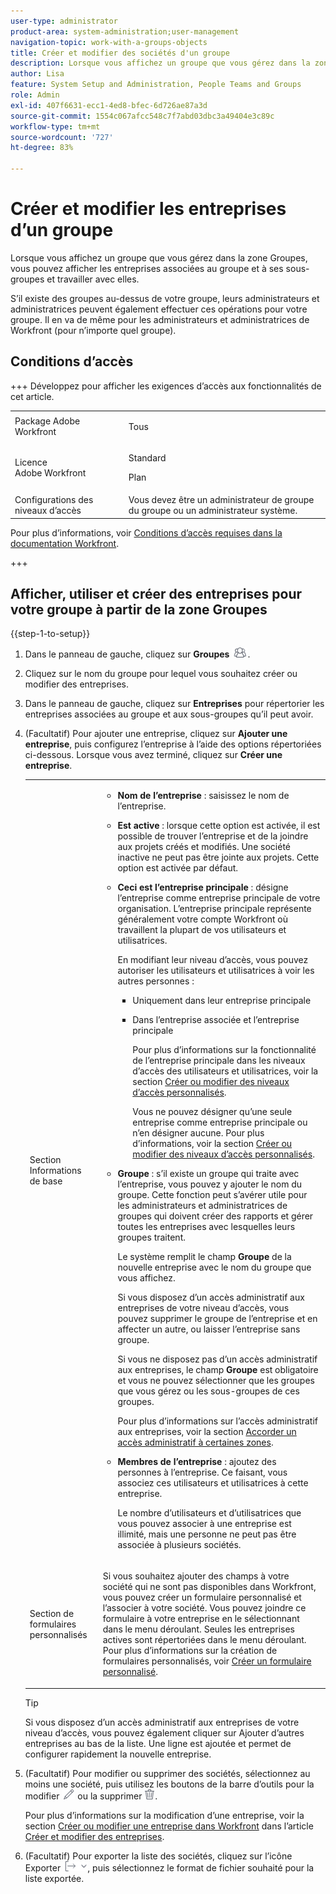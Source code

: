 ```yaml
---
user-type: administrator
product-area: system-administration;user-management
navigation-topic: work-with-a-groups-objects
title: Créer et modifier des sociétés d'un groupe
description: Lorsque vous affichez un groupe que vous gérez dans la zone Groupes, vous pouvez afficher les entreprises associées au groupe et à ses sous-groupes et travailler avec elles.
author: Lisa
feature: System Setup and Administration, People Teams and Groups
role: Admin
exl-id: 407f6631-ecc1-4ed8-bfec-6d726ae87a3d
source-git-commit: 1554c067afcc548c7f7abd03dbc3a49404e3c89c
workflow-type: tm+mt
source-wordcount: '727'
ht-degree: 83%

---
```


# Créer et modifier les entreprises d’un groupe

Lorsque vous affichez un groupe que vous gérez dans la zone Groupes, vous pouvez afficher les entreprises associées au groupe et à ses sous-groupes et travailler avec elles.

S’il existe des groupes au-dessus de votre groupe, leurs administrateurs et administratrices peuvent également effectuer ces opérations pour votre groupe. Il en va de même pour les administrateurs et administratrices de Workfront (pour n’importe quel groupe).

## Conditions d’accès

+++ Développez pour afficher les exigences d’accès aux fonctionnalités de cet article.

<table style="table-layout:auto"> 
 <col> 
 <col> 
 <tbody> 
  <tr> 
   <td>Package Adobe Workfront</td> 
   <td><p>Tous</p></td> 
  </tr> 
  <tr> 
   <td>Licence Adobe Workfront</td> 
   <td><p>Standard</p>
       <p>Plan</p></td>
  </tr>
  <tr> 
   <td>Configurations des niveaux d’accès</td> 
   <td>Vous devez être un administrateur de groupe du groupe ou un administrateur système.</td>
  </tr>
 </tbody> 
</table>

Pour plus d’informations, voir [Conditions d’accès requises dans la documentation Workfront](/help/quicksilver/administration-and-setup/add-users/access-levels-and-object-permissions/access-level-requirements-in-documentation.md).

+++

## Afficher, utiliser et créer des entreprises pour votre groupe à partir de la zone Groupes

{{step-1-to-setup}}

1. Dans le panneau de gauche, cliquez sur **Groupes** ![Groupes](assets/groups-icon.png).

1. Cliquez sur le nom du groupe pour lequel vous souhaitez créer ou modifier des entreprises.
1. Dans le panneau de gauche, cliquez sur **Entreprises** pour répertorier les entreprises associées au groupe et aux sous-groupes qu’il peut avoir.
1. (Facultatif) Pour ajouter une entreprise, cliquez sur **Ajouter une entreprise**, puis configurez l’entreprise à l’aide des options répertoriées ci-dessous. Lorsque vous avez terminé, cliquez sur **Créer une entreprise**.

   <table style="table-layout:auto"> 
    <col> 
    <col> 
    <tbody> 
     <tr> 
      <td role="rowheader">Section Informations de base</td> 
      <td> 
       <ul> 
        <li> <p><b>Nom de l’entreprise</b> : saisissez le nom de l’entreprise.</p> </li> 
        <li> <p><b>Est active</b> : lorsque cette option est activée, il est possible de trouver l’entreprise et de la joindre aux projets créés et modifiés. Une société inactive ne peut pas être jointe aux projets. Cette option est activée par défaut.</p> </li> 
        <li> <p><b>Ceci est l’entreprise principale</b> : désigne l’entreprise comme entreprise principale de votre organisation. L’entreprise principale représente généralement votre compte Workfront où travaillent la plupart de vos utilisateurs et utilisatrices.</p> <p>En modifiant leur niveau d’accès, vous pouvez autoriser les utilisateurs et utilisatrices à voir les autres personnes :</p> 
         <ul> 
          <li>Uniquement dans leur entreprise principale</li> 
          <li> <p>Dans l’entreprise associée et l’entreprise principale</p> <p>Pour plus d’informations sur la fonctionnalité de l’entreprise principale dans les niveaux d’accès des utilisateurs et utilisatrices, voir la section <a href="../../../administration-and-setup/add-users/configure-and-grant-access/create-modify-access-levels.md" class="MCXref xref" data-mc-variable-override="">Créer ou modifier des niveaux d’accès personnalisés</a>.</p> <p>Vous ne pouvez désigner qu’une seule entreprise comme entreprise principale ou n’en désigner aucune. Pour plus d’informations, voir la section <a href="../../../administration-and-setup/add-users/configure-and-grant-access/create-modify-access-levels.md" class="MCXref xref" data-mc-variable-override="">Créer ou modifier des niveaux d’accès personnalisés</a>.</p> </li> 
         </ul> </li> 
        <li> <p><b>Groupe</b> : s’il existe un groupe qui traite avec l’entreprise, vous pouvez y ajouter le nom du groupe. Cette fonction peut s’avérer utile pour les administrateurs et administratrices de groupes qui doivent créer des rapports et gérer toutes les entreprises avec lesquelles leurs groupes traitent.</p> <p data-mc-conditions="SnippetConditions-wf-groups.groups">Le système remplit le champ <strong>Groupe</strong> de la nouvelle entreprise avec le nom du groupe que vous affichez.</p> <p data-mc-conditions="SnippetConditions-wf-groups.groups">Si vous disposez d’un accès administratif aux entreprises de votre niveau d’accès, vous pouvez supprimer le groupe de l’entreprise et en affecter un autre, ou laisser l’entreprise sans groupe.</p> <p data-mc-conditions="SnippetConditions-wf-groups.groups">Si vous ne disposez pas d’un accès administratif aux entreprises, le champ <strong>Groupe</strong> est obligatoire et vous ne pouvez sélectionner que les groupes que vous gérez ou les sous-groupes de ces groupes.</p> <p data-mc-conditions="SnippetConditions-wf-groups.groups">Pour plus d’informations sur l’accès administratif aux entreprises, voir la section <a href="../../../administration-and-setup/add-users/configure-and-grant-access/grant-users-admin-access-certain-areas.md" class="MCXref xref" data-mc-variable-override="">Accorder un accès administratif à certaines zones</a>.</p> </li> 
        <li> <p><b>Membres de l’entreprise</b> : ajoutez des personnes à l’entreprise. Ce faisant, vous associez ces utilisateurs et utilisatrices à cette entreprise.</p> <p>Le nombre d’utilisateurs et d’utilisatrices que vous pouvez associer à une entreprise est illimité, mais une personne ne peut pas être associée à plusieurs sociétés.</p> </li> 
       </ul> </td> 
     </tr>
     <tr> 
      <td role="rowheader">Section de formulaires personnalisés</td> 
      <td> <p>Si vous souhaitez ajouter des champs à votre société qui ne sont pas disponibles dans Workfront, vous pouvez créer un formulaire personnalisé et l’associer à votre société. Vous pouvez joindre ce formulaire à votre entreprise en le sélectionnant dans le menu déroulant. Seules les entreprises actives sont répertoriées dans le menu déroulant. Pour plus d’informations sur la création de formulaires personnalisés, voir <a href="/help/quicksilver/administration-and-setup/customize-workfront/create-manage-custom-forms/form-designer/design-a-form/design-a-form.md">Créer un formulaire personnalisé</a>. </p> </td> 
     </tr> 
    </tbody> 
   </table>

   >[!TIP]
   >
   >Si vous disposez d’un accès administratif aux entreprises de votre niveau d’accès, vous pouvez également cliquer sur Ajouter d’autres entreprises au bas de la liste. Une ligne est ajoutée et permet de configurer rapidement la nouvelle entreprise.

1. (Facultatif) Pour modifier ou supprimer des sociétés, sélectionnez au moins une société, puis utilisez les boutons de la barre d’outils pour la modifier ![icône Modifier](assets/edit-icon.png) ou la supprimer ![icône Supprimer](assets/delete.png).

   Pour plus d’informations sur la modification d’une entreprise, voir la section [Créer ou modifier une entreprise dans Workfront](../../../administration-and-setup/set-up-workfront/organizational-setup/create-and-edit-companies.md#adding-a-company-to-workfront) dans l’article [Créer et modifier des entreprises](../../../administration-and-setup/set-up-workfront/organizational-setup/create-and-edit-companies.md).

1. (Facultatif) Pour exporter la liste des sociétés, cliquez sur l’icône Exporter ![icône Exporter](assets/export.png), puis sélectionnez le format de fichier souhaité pour la liste exportée.
